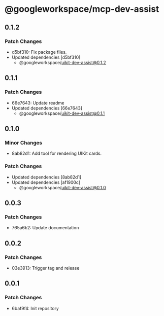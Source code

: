 # @googleworkspace/mcp-dev-assist

## 0.1.2

### Patch Changes

- d5bf310: Fix package files.
- Updated dependencies [d5bf310]
  - @googleworkspace/uikit-dev-assist@0.1.2

## 0.1.1

### Patch Changes

- 66e7643: Update readme
- Updated dependencies [66e7643]
  - @googleworkspace/uikit-dev-assist@0.1.1

## 0.1.0

### Minor Changes

- 8ab82d1: Add tool for rendering UIKit cards.

### Patch Changes

- Updated dependencies [8ab82d1]
- Updated dependencies [af1900c]
  - @googleworkspace/uikit-dev-assist@0.1.0

## 0.0.3

### Patch Changes

- 765a6b2: Update documentation

## 0.0.2

### Patch Changes

- 03e3913: Trigger tag and release

## 0.0.1

### Patch Changes

- 6baf9f4: Init repository
